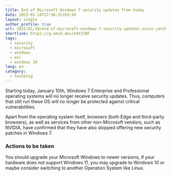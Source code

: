```yaml
---
title: End of Microsoft Windows 7 security updates from today
date: 2023-01-10T17:56:31+03:30
layout: single
author_profile: true
url: 2023/01/10/end-of-microsoft-windows-7-security-updates-since-jan10/
shortlink: https://g.omid.dev/X4Y3lRF
tags:
  - security
  - microsoft
  - windows
  - eol
  - windows 10
lang: en
category: 
  - techblog
---
```

Starting today, January 10th, Windows 7 Enterprise and Professional operating systems will no longer receive security updates. Thus, computers that still run these OS will no longer be protected against critical vulnerabilities.

Apart from the operating system itself, browsers (both Edge and third-party browsers), as well as services from other non-Microsoft vendors, such as NVIDIA, have confirmed that they have also stopped offering new security patches in Windows 7.

### Actions to be taken

You should upgrade your Microsoft Windows to newer versions, if your hardware does not support Windows 11, you may upgrade to Windows 10 or maybe consider switching to another Operation System like Linux.
